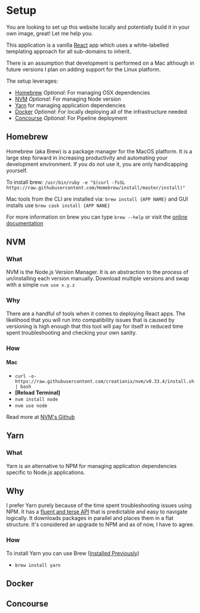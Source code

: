 # Setup

You are looking to set up this website locally and potentially build it in your own image, great! Let me help you.

This application is a vanilla [React](https://facebook.github.io/react/) app which uses a white-labelled templating approach for all sub-domains to inherit. 

There is an assumption that development is performed on a Mac although in future versions I plan on adding support for the Linux platform.

The setup leverages:
 * [Homebrew](https://docs.brew.sh/Installation.html) *Optional*: For managing OSX dependencies
 * [NVM](https://github.com/creationix/nvm/blob/master/README.md) *Optional*: For managing Node version
 * [Yarn](https://yarnpkg.com/lang/en/docs/install/) for managing application dependencies
 * [Docker](https://www.docker.com/what-docker) *Optional*: For locally deploying all of the infrastructure needed
 * [Concourse](https://concourse.ci/) *Optional*: For Pipeline deployment
  
## Homebrew
Homebrew (aka Brew) is a package manager for the MacOS platform. It is a large step forward in increasing productivity and automating your development environment. If you do not use it, you are only handicapping yourself.

To install brew:
`/usr/bin/ruby -e "$(curl -fsSL https://raw.githubusercontent.com/Homebrew/install/master/install)"`

Mac tools from the CLI are installed via: `brew install {APP NAME}` and GUI installs use `brew cask install {APP NANE}`

For more information on brew you can type `brew --help` or visit the [online documentation](https://docs.brew.sh/Manpage.html)

## NVM
### What
NVM is the Node.js Version Manager. It is an abstraction to the process of un/installing each version manually. Download multiple versions and swap with a simple `nvm use x.y.z`

### Why
There are a handful of tools when it comes to deploying React apps.  The likelihood that you will run into compatibility issues that is caused by versioning is high enough that this tool will pay for itself in reduced time spent troubleshooting and checking your own sanity.

### How
#### Mac
* `curl -o- https://raw.githubusercontent.com/creationix/nvm/v0.33.4/install.sh | bash`
* **\[Reload Terminal\]**
* `nvm install node` 
* `nvm use node`

Read more at [NVM's Github](https://github.com/creationix/nvm#usage)

## Yarn
### What
Yarn is an alternative to NPM for managing application dependencies specific to Node.js applications. 

## Why
I prefer Yarn purely because of the time spent troubleshooting issues using NPM. It has a [fluent and terse API](https://yarnpkg.com/en/docs/cli/) that is predictable and easy to navigate logically. It downloads packages in parallel and places them in a flat structure. It's considered an upgrade to NPM and as of now, I have to agree.

### How
To install Yarn you can use Brew ([Installed Previously](#homebrew))
* `brew install yarn`


## Docker

## Concourse